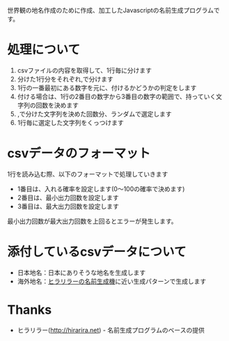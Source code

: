 世界観の地名作成のために作成、加工したJavascriptの名前生成プログラムです。

# 処理について
1. csvファイルの内容を取得して、1行毎に分けます
2. 分けた1行分をそれぞれ,で分けます
3. 1行の一番最初にある数字を元に、付けるかどうかの判定をします
4. 付ける場合は、1行の2番目の数字から3番目の数字の範囲で、持っていく文字列の回数を決めます
5. ,で分けた文字列を決めた回数分、ランダムで選定します
6. 1行毎に選定した文字列をくっつけます

# csvデータのフォーマット
1行を読み込む際、以下のフォーマットで処理していきます

- 1番目は、入れる確率を設定します(0～100の確率で決めます)
- 2番目は、最小出力回数を設定します
- 3番目は、最大出力回数を設定します

最小出力回数が最大出力回数を上回るとエラーが発生します。

# 添付しているcsvデータについて
- 日本地名：日本にありそうな地名を生成します
- 海外地名：[ヒラリラーの名前生成機](http://hirarira.net/namemaker)に近い生成パターンで生成します

# Thanks
- ヒラリラー(http://hirarira.net) - 名前生成プログラムのベースの提供
